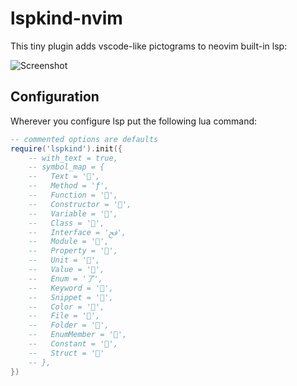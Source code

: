 # lspkind-nvim

This tiny plugin adds vscode-like pictograms to neovim built-in lsp:

![Screenshot](https://github.com/onsails/lspkind-nvim/raw/master/images/screenshot.png "Screenshot")

## Configuration

Wherever you configure lsp put the following lua command:

```lua
-- commented options are defaults
require('lspkind').init({
    -- with_text = true,
    -- symbol_map = {
    --   Text = '',
    --   Method = 'ƒ',
    --   Function = '',
    --   Constructor = '',
    --   Variable = '',
    --   Class = '',
    --   Interface = 'ﰮ',
    --   Module = '',
    --   Property = '',
    --   Unit = '',
    --   Value = '',
    --   Enum = '了',
    --   Keyword = '',
    --   Snippet = '﬌',
    --   Color = '',
    --   File = '',
    --   Folder = '',
    --   EnumMember = '',
    --   Constant = '',
    --   Struct = ''
    -- },
})
```
